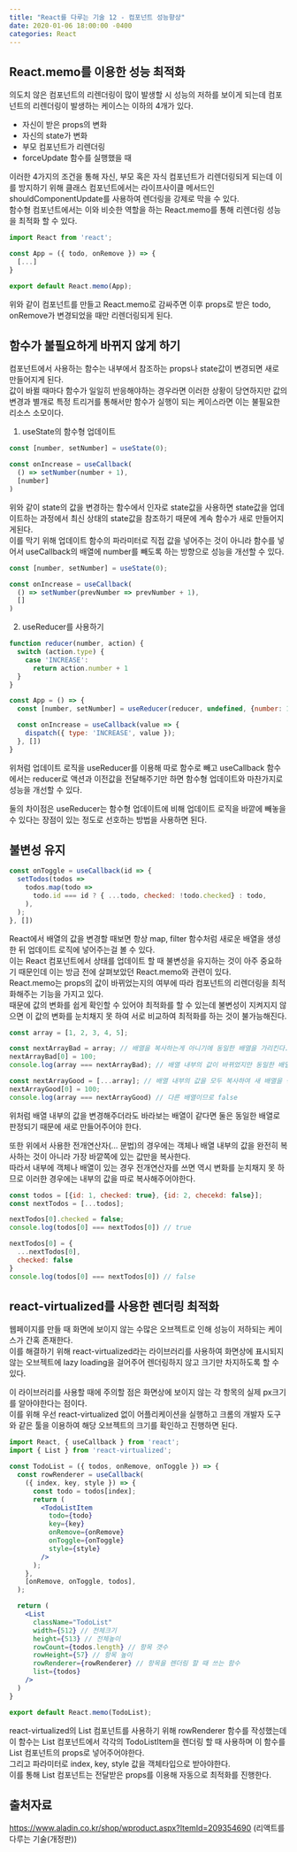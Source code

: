 ```yaml
---
title: "React를 다루는 기술 12 - 컴포넌트 성능향상"
date: 2020-01-06 18:00:00 -0400
categories: React 
---
```


React.memo를 이용한 성능 최적화
--------------------------------
의도치 않은 컴포넌트의 리렌더링이 많이 발생할 시 성능의 저하를 보이게 되는데 컴포넌트의 리렌더링이 발생하는 케이스는 이하의 4개가 있다.  

* 자신이 받은 props의 변화
* 자신의 state가 변화
* 부모 컴포넌트가 리렌더링
* forceUpdate 함수를 실행했을 때  

이러한 4가지의 조건을 통해 자신, 부모 혹은 자식 컴포넌트가 리렌더링되게 되는데 이를 방지하기 위해 클래스 컴포넌트에서는 라이프사이클 메서드인 shouldComponentUpdate를 사용하여 렌더링을 강제로 막을 수 있다.  
함수형 컴포넌트에서는 이와 비슷한 역할을 하는 React.memo를 통해 리렌더링 성능을 최적화 할 수 있다.  

```jsx
import React from 'react';

const App = ({ todo, onRemove }) => {
  [...]
}

export default React.memo(App);
```
위와 같이 컴포넌트를 만들고 React.memo로 감싸주면 이후 props로 받은 todo, onRemove가 변경되었을 때만 리렌더링되게 된다.  


함수가 불필요하게 바뀌지 않게 하기
---------------------------------
컴포넌트에서 사용하는 함수는 내부에서 참조하는 props나 state값이 변경되면 새로 만들어지게 된다.  
값이 바뀔 때마다 함수가 일일히 반응해야하는 경우라면 이러한 상황이 당연하지만 값의 변경과 별개로 특정 트리거를 통해서만 함수가 실행이 되는 케이스라면 이는 불필요한 리소스 소모이다.  

1. useState의 함수형 업데이트   

```jsx
const [number, setNumber] = useState(0);

const onIncrease = useCallback(
  () => setNumber(number + 1),
  [number]
)
```

위와 같이 state의 값을 변경하는 함수에서 인자로 state값을 사용하면 state값을 업데이트하는 과정에서 최신 상태의 state값을 참조하기 때문에 계속 함수가 새로 만들어지게된다.   
이를 막기 위해 업데이트 함수의 파라미터로 직접 값을 넣어주는 것이 아니라 함수를 넣어서 useCallback의 배열에 number를 빼도록 하는 방향으로 성능을 개선할 수 있다.  

```jsx
const [number, setNumber] = useState(0);

const onIncrease = useCallback(
  () => setNumber(prevNumber => prevNumber + 1),
  []
)
```

2. useReducer를 사용하기   

```jsx
function reducer(number, action) {
  switch (action.type) {
    case 'INCREASE':
      return action.number + 1
  }
}

const App = () => {
  const [number, setNumber] = useReducer(reducer, undefined, {number: 1});

  const onIncrease = useCallback(value => {
    dispatch({ type: 'INCREASE', value });
  }, [])
}
```

위처럼 업데이트 로직을 useReducer를 이용해 따로 함수로 빼고 useCallback 함수에서는 reducer로 액션과 이전값을 전달해주기만 하면 함수형 업데이트와 마찬가지로 성능을 개선할 수 있다.  

둘의 차이점은 useReducer는 함수형 업데이트에 비해 업데이트 로직을 바깥에 빼놓을 수 있다는 장점이 있는 정도로 선호하는 방법을 사용하면 된다.  


불변성 유지
----------------------------

```jsx
const onToggle = useCallback(id => {
  setTodos(todos =>
    todos.map(todo =>
      todo.id === id ? { ...todo, checked: !todo.checked} : todo,
    ),
  );
}, [])
```

React에서 배열의 값을 변경할 때보면 항상 map, filter 함수처럼 새로운 배열을 생성한 뒤 업데이트 로직에 넣어주는걸 볼 수 있다.   
이는 React 컴포넌트에서 상태를 업데이트 할 때 불변성을 유지하는 것이 아주 중요하기 때문인데 이는 방금 전에 살펴보았던 React.memo와 관련이 있다.  
React.memo는 props의 값이 바뀌었는지의 여부에 따라 컴포넌트의 리렌더링을 최적화해주는 기능을 가지고 있다.  
때문에 값의 변화를 쉽게 확인할 수 있어야 최적화를 할 수 있는데 불변성이 지켜지지 않으면 이 값의 변화를 눈치채지 못 하여 서로 비교하여 최적화를 하는 것이 불가능해진다.  

```js
const array = [1, 2, 3, 4, 5];

const nextArrayBad = array; // 배열을 복사하는게 아니기에 동일한 배열을 가리킨다.
nextArrayBad[0] = 100;
console.log(array === nextArrayBad); // 배열 내부의 값이 바뀌었지만 동일한 배열이므로 true

const nextArrayGood = [...array]; // 배열 내부의 값을 모두 복사하여 새 배열을 생성
nextArrayGood[0] = 100;
console.log(array === nextArrayGood) // 다른 배열이므로 false
```

위처럼 배열 내부의 값을 변경해주더라도 바라보는 배열이 같다면 둘은 동일한 배열로 판정되기 때문에 새로 만들어주어야 한다.  

또한 위에서 사용한 전개연산자(... 문법)의 경우에는 객체나 배열 내부의 값을 완전히 복사하는 것이 아니라 가장 바깥쪽에 있는 값만을 복사한다.   
따라서 내부에 객체나 배열이 있는 경우 전개연산자를 쓰면 역시 변화를 눈치채지 못 하므로 이러한 경우에는 내부의 값을 따로 복사해주어야한다.  

```jsx
const todos = [{id: 1, checked: true}, {id: 2, checekd: false}];
const nextTodos = [...todos];

nextTodos[0].checked = false;
console.log(todos[0] === nextTodos[0]) // true

nextTodos[0] = {
  ...nextTodos[0],
  checked: false
}
console.log(todos[0] === nextTodos[0]) // false
```

react-virtualized를 사용한 렌더링 최적화
-----------------------------------------
웹페이지를 만들 때 화면에 보이지 않는 수많은 오브젝트로 인해 성능이 저하되는 케이스가 간혹 존재한다.  
이를 해결하기 위해 react-virtualized라는 라이브러리를 사용하여 화면상에 표시되지 않는 오브젝트에 lazy loading을 걸어주어 렌더링하지 않고 크기만 차지하도록 할 수 있다.  

이 라이브러리를 사용할 때에 주의할 점은 화면상에 보이지 않는 각 항목의 실제 px크기를 알아야한다는 점이다.  
이를 위해 우선 react-virtualized 없이 어플리케이션을 실행하고 크롬의 개발자 도구와 같은 툴을 이용하여 해당 오브젝트의 크기를 확인하고 진행하면 된다.  

```jsx
import React, { useCallback } from 'react';
import { List } from 'react-virtualized';

const TodoList = ({ todos, onRemove, onToggle }) => {
  const rowRenderer = useCallback(
    ({ index, key, style }) => {
      const todo = todos[index];
      return (
        <TodoListItem
          todo={todo}
          key={key}
          onRemove={onRemove}
          onToggle={onToggle}
          style={style}
        />
      );
    },
    [onRemove, onToggle, todos],
  );

  return (
    <List
      className="TodoList"
      width={512} // 전체크기
      height={513} // 전체높이
      rowCount={todos.length} // 항목 갯수
      rowHeight={57} // 항목 높이
      rowRenderer={rowRenderer} // 항목을 렌더링 할 때 쓰는 함수
      list={todos}
    />
  )
}

export default React.memo(TodoList);
```
react-virtualized의 List 컴포넌트를 사용하기 위해 rowRenderer 함수를 작성했는데 이 함수는 List 컴포넌트에서 각각의 TodoListItem을 렌더링 할 때 사용하며 이 함수를 List 컴포넌트의 props로 넣어주어야한다.  
그리고 파라미터로 index, key, style 값을 객체타입으로 받아야한다.  
이를 통해 List 컴포넌트는 전달받은 props를 이용해 자동으로 최적화를 진행한다.  



출처자료  
---------------------------------------
https://www.aladin.co.kr/shop/wproduct.aspx?ItemId=209354690 (리액트를 다루는 기술(개정판))
